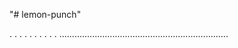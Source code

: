 "# lemon-punch"

.
.
.
.
.
.
.
.
.
.
...................................................................